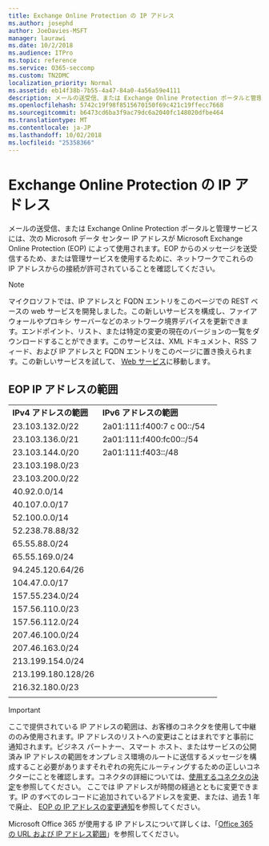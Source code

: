```yaml
---
title: Exchange Online Protection の IP アドレス
ms.author: josephd
author: JoeDavies-MSFT
manager: laurawi
ms.date: 10/2/2018
ms.audience: ITPro
ms.topic: reference
ms.service: O365-seccomp
ms.custom: TN2DMC
localization_priority: Normal
ms.assetid: eb14f38b-7b55-4a47-84a0-4a56a59e4111
description: メールの送受信、または Exchange Online Protection ポータルと管理サービスには、次の Microsoft データ センター IP アドレスが Microsoft Exchange Online Protection (EOP) によって使用されます。EOP からのメッセージを送受信するため、または管理サービスを使用するために、ネットワークでこれらの IP アドレスからの接続が許可されていることを確認してください。
ms.openlocfilehash: 5742c19f98f8515670150f69c421c19ffecc7668
ms.sourcegitcommit: b6473cd6ba3f9ac79dc6a2040fc148020dfbe464
ms.translationtype: MT
ms.contentlocale: ja-JP
ms.lasthandoff: 10/02/2018
ms.locfileid: "25358366"
---
```

# <a name="exchange-online-protection-ip-addresses"></a>Exchange Online Protection の IP アドレス

メールの送受信、または Exchange Online Protection ポータルと管理サービスには、次の Microsoft データ センター IP アドレスが Microsoft Exchange Online Protection (EOP) によって使用されます。EOP からのメッセージを送受信するため、または管理サービスを使用するために、ネットワークでこれらの IP アドレスからの接続が許可されていることを確認してください。
 
> [!NOTE]
> マイクロソフトでは、IP アドレスと FQDN エントリをこのページでの REST ベースの web サービスを開発しました。この新しいサービスを構成し、ファイアウォールやプロキシ サーバーなどのネットワーク境界デバイスを更新できます。エンドポイント、リスト、または特定の変更の現在のバージョンの一覧をダウンロードすることができます。このサービスは、XML ドキュメント、RSS フィード、および IP アドレスと FQDN エントリをこのページに置き換えられます。この新しいサービスを試して、 [Web サービス](https://support.office.com/article/managing-office-365-endpoints-99cab9d4-ef59-4207-9f2b-3728eb46bf9a#webservice)に移動します。 
 
## <a name="eop-ip-address-ranges"></a>EOP IP アドレスの範囲

||||
|:-----|:-----|:-----|
|**IPv4 アドレスの範囲** <br/> |**IPv6 アドレスの範囲** <br/> |
| 23.103.132.0/22 | 2a01:111:f400:7 c 00::/54 |
| 23.103.136.0/21 | 2a01:111:f400:fc00::/54 |
| 23.103.144.0/20 | 2a01:111:f403::/48 |
| 23.103.198.0/23 |  |
| 23.103.200.0/22 |  |
| 40.92.0.0/14 |  |
| 40.107.0.0/17 |  |
| 52.100.0.0/14 |  |
| 52.238.78.88/32 |  |
| 65.55.88.0/24 |  |
| 65.55.169.0/24 |  |
| 94.245.120.64/26 |  |
| 104.47.0.0/17 |  |
| 157.55.234.0/24 |  |
| 157.56.110.0/23 |  |
| 157.56.112.0/24 |  |
| 207.46.100.0/24 |  |
| 207.46.163.0/24 |  |
| 213.199.154.0/24 |  |
| 213.199.180.128/26 |  |
| 216.32.180.0/23 |  |
||||
 
> [!IMPORTANT]
> ここで提供されている IP アドレスの範囲は、お客様のコネクタを使用して中継ののみ使用されます。IP アドレスのリストへの変更はことはまれですと事前に通知されます。ビジネス パートナー、スマート ホスト、またはサービスの公開済み IP アドレスの範囲をオンプレミス環境のルートに送信するメッセージを構成すること必要がありますそれぞれの宛先にルーティングするための正しいコネクターにことを確認します。コネクタの詳細については、[使用するコネクタの決定](https://docs.microsoft.com/exchange/mail-flow-best-practices/use-connectors-to-configure-mail-flow/set-up-connectors-to-route-mail)を参照してください。 ここでは IP アドレスが時間の経過とともに変更できます。IP のすべてのレコードに追加されているアドレスを変更、または、過去 1 年で廃止、 [EOP の IP アドレスの変更通知](change-notification-for-eop-ip-addresses.md)を参照してください。 
 
Microsoft Office 365 が使用する IP アドレスについて詳しくは、「[Office 365 の URL および IP アドレス範囲](https://go.microsoft.com/fwlink/p/?LinkId=324165)」を参照してください。

